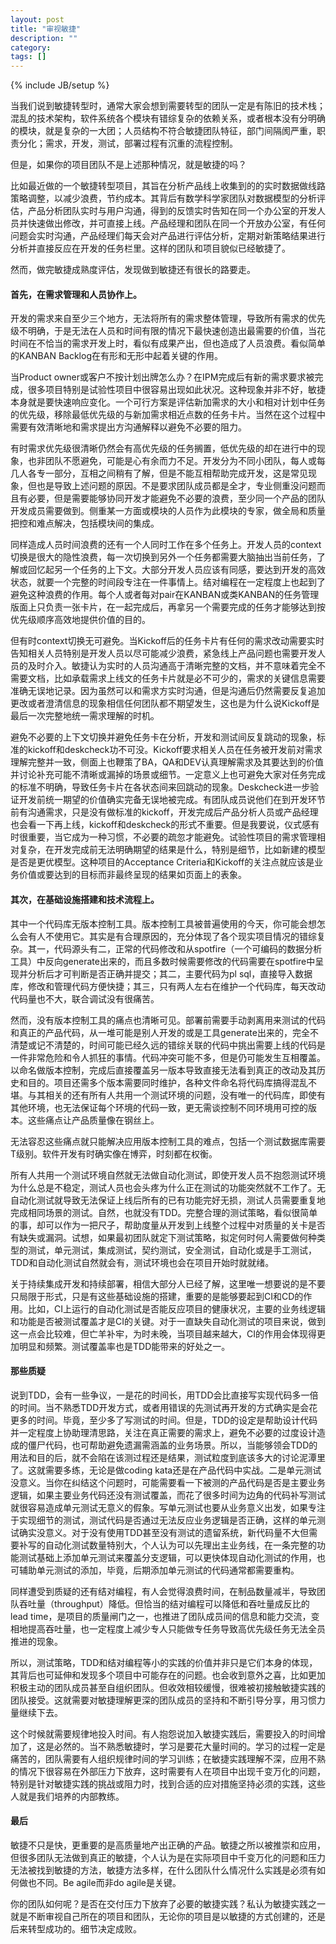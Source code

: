 ```yaml
---
layout: post
title: "审视敏捷"
description: ""
category: 
tags: []
---
```

{% include JB/setup %}

当我们说到敏捷转型时，通常大家会想到需要转型的团队一定是有陈旧的技术栈；混乱的技术架构，软件系统各个模块有错综复杂的依赖关系，或者根本没有分明确的模块，就是复杂的一大团；人员结构不符合敏捷团队特征，部门间隔阂严重，职责分化；需求，开发，测试，部署过程有沉重的流程控制。

但是，如果你的项目团队不是上述那种情况，就是敏捷的吗？

比如最近做的一个敏捷转型项目，其旨在分析产品线上收集到的的实时数据做线路策略调整，以减少浪费，节约成本。其背后有数学科学家团队对数据模型的分析评估，产品分析团队实时与用户沟通，得到的反馈实时告知在同一个办公室的开发人员并快速做出修改，并可直接上线。产品经理和团队在同一个开放办公室，有任何问题会实时沟通，产品经理们每天会对产品进行评估分析，定期对新策略结果进行分析并直接反应在开发的任务栏里。这样的团队和项目貌似已经敏捷了。

然而，做完敏捷成熟度评估，发现做到敏捷还有很长的路要走。

#### **首先，在需求管理和人员协作上。**

开发的需求来自至少三个地方，无法将所有的需求整体管理，导致所有需求的优先级不明确，于是无法在人员和时间有限的情况下最快速创造出最需要的价值，当花时间在不恰当的需求开发上时，看似有成果产出，但也造成了人员浪费。看似简单的KANBAN Backlog在有形和无形中起着关键的作用。

当Product owner或客户不按计划出牌怎么办？在IPM完成后有新的需求要求被完成，很多项目特别是试验性项目中很容易出现如此状况。这种现象并非不好，敏捷本身就是要快速响应变化。一个可行方案是评估新加需求的大小和相对计划中任务的优先级，移除最低优先级的与新加需求相近点数的任务卡片。当然在这个过程中需要有效清晰地和需求提出方沟通解释以避免不必要的阻力。

有时需求优先级很清晰仍然会有高优先级的任务搁置，低优先级的却在进行中的现象，也非团队不愿避免，可能是心有余而力不足。开发分为不同小团队，每人或每几人各专一部分，互相之间稍有了解，但是不能互相帮助完成开发，这是常见现象，但也是导致上述问题的原因。不是要求团队成员都是全才，专业侧重没问题而且有必要，但是需要能够协同开发才能避免不必要的浪费，至少同一个产品的团队开发成员需要做到。侧重某一方面或模块的人员作为此模块的专家，做全局和质量把控和难点解决，包括模块间的集成。

同样造成人员时间浪费的还有一个人同时工作在多个任务上。开发人员的context切换是很大的隐性浪费，每一次切换到另外一个任务都需要大脑抽出当前任务，了解或回忆起另一个任务的上下文。大部分开发人员应该有同感，要达到开发的高效状态，就要一个完整的时间段专注在一件事情上。结对编程在一定程度上也起到了避免这种浪费的作用。每个人或者每对pair在KANBAN或类KANBAN的任务管理版面上只负责一张卡片，在一起完成后，再拿另一个需要完成的任务才能够达到按优先级顺序高效地提供价值的目的。

但有时context切换无可避免。当Kickoff后的任务卡片有任何的需求改动需要实时告知相关人员特别是开发人员以尽可能减少浪费，紧急线上产品问题也需要开发人员的及时介入。敏捷认为实时的人员沟通高于清晰完整的文档，并不意味着完全不需要文档，比如承载需求上线文的任务卡片就是必不可少的，需求的关键信息需要准确无误地记录。因为虽然可以和需求方实时沟通，但是沟通后仍然需要反复追加更改或者澄清信息的现象相信任何团队都不期望发生，这也是为什么说Kickoff是最后一次完整地统一需求理解的时机。

避免不必要的上下文切换并避免任务卡在分析，开发和测试间反复跳动的现象，标准的kickoff和deskcheck功不可没。Kickoff要求相关人员在任务被开发前对需求理解完整并一致，侧面上也鞭策了BA，QA和DEV认真理解需求及其要达到的价值并讨论补充可能不清晰或漏掉的场景或细节。一定意义上也可避免大家对任务完成的标准不明确，导致任务卡片在各状态间来回跳动的现象。Deskcheck进一步验证开发前统一期望的价值确实完备无误地被完成。有团队成员说他们在到开发环节前有沟通需求，只是没有做标准的kickoff，开发完成后产品分析人员或产品经理也会看一下再上线，kickoff和deskcheck的形式不重要。但是我要说，仪式感有时很重要，当它成为一种习惯，不必要的疏忽才能避免。试验性项目的需求管理相对复杂，在开发完成前无法明确期望的结果是什么，特别是细节，比如新建的模型是否是更优模型。这种项目的Acceptance Criteria和Kickoff的关注点就应该是业务价值或要达到的目标而非最终呈现的结果如页面上的表象。

#### **其次，在基础设施搭建和技术流程上。**

其中一个代码库无版本控制工具。版本控制工具被普遍使用的今天，你可能会想怎么会有人不使用它。其实是有合理原因的，充分体现了各个现实项目情况的错综复杂。其一，代码源头有二，正常的代码修改和从spotfire（一个可编码的数据分析工具）中反向generate出来的，而且多数时候需要修改的代码需要在spotfire中呈现并分析后才可判断是否正确并提交；其二，主要代码为pl sql，直接导入数据库，修改和管理代码方便快捷；其三，只有两人左右在维护一个代码库，每天改动代码量也不大，联合调试没有很痛苦。 

然而，没有版本控制工具的痛点也清晰可见。部署前需要手动剥离用来测试的代码和真正的产品代码，从一堆可能是别人开发的或是工具generate出来的，完全不清楚或记不清楚的，时间可能已经久远的错综关联的代码中挑出需要上线的代码是一件非常危险和令人抓狂的事情。代码冲突可能不多，但是仍可能发生互相覆盖。以命名做版本控制，完成后直接覆盖另一版本导致直接无法看到真正的改动及其历史和目的。项目还需多个版本需要同时维护，各种文件命名将代码库搞得混乱不堪。与其相关的还有所有人共用一个测试环境的问题，没有唯一的代码库，即使有其他环境，也无法保证每个环境的代码一致，更无需谈控制不同环境用可控的版本。这些痛点让产品质量像在钢丝上。

无法容忍这些痛点就只能解决应用版本控制工具的难点，包括一个测试数据库需要T级别。软件开发有时确实像在博弈，时刻都在权衡。

所有人共用一个测试环境自然就无法做自动化测试，即使开发人员不抱怨测试环境为什么总是不稳定，测试人员也会头疼为什么正在测试的功能突然就不工作了。无自动化测试就导致无法保证上线后所有的已有功能完好无损，测试人员需要重复地完成相同场景的测试。自然，也就没有TDD。完整合理的测试策略，看似很简单的事，却可以作为一把尺子，帮助度量从开发到上线整个过程中对质量的关卡是否有缺失或漏洞。试想，如果最初团队就定下测试策略，拟定何时何人需要做何种类型的测试，单元测试，集成测试，契约测试，安全测试，自动化或是手工测试，TDD和自动化测试自然就会有，测试环境也会在项目开始时就就绪。

关于持续集成开发和持续部署，相信大部分人已经了解，这里唯一想要说的是不要只局限于形式，只是有这些基础设施的搭建，重要的是能够要起到CI和CD的作用。比如，CI上运行的自动化测试是否能反应项目的健康状况，主要的业务线逻辑和功能是否被测试覆盖才是CI的关键。对于一直缺失自动化测试的项目来说，做到这一点会比较难，但亡羊补牢，为时未晚，当项目越来越大，CI的作用会体现得更加明显和频繁。测试覆盖率也是TDD能带来的好处之一。

#### **那些质疑**

说到TDD，会有一些争议，一是花的时间长，用TDD会比直接写实现代码多一倍的时间。当不熟悉TDD开发方式，或者用错误的先测试再开发的方式确实是会花更多的时间。毕竟，至少多了写测试的时间。但是，TDD的设定是帮助设计代码并一定程度上协助理清思路，关注在真正需要的需求上，避免不必要的过度设计造成的僵尸代码，也可帮助避免遗漏需涵盖的业务场景。所以，当能够领会TDD的用法和目的后，就不会陷在该测过程还是结果，测试粒度到底该多大的讨论泥潭里了。这就需要多练，无论是做coding kata还是在产品代码中实战。二是单元测试没意义。当你在纠结这个问题时，可能需要看一下被测的产品代码是否是主要业务逻辑，如果主要业务代码还没有测试覆盖，而花了很多时间为边角的代码补写测试就很容易造成单元测试无意义的假象。写单元测试也要从业务意义出发，如果专注于实现细节的测试，测试代码是否通过无法反应业务逻辑是否正确，这样的单元测试确实没意义。对于没有使用TDD甚至没有测试的遗留系统，新代码量不大但需要补写的自动化测试数量特别大，个人认为可以先理出主业务线，在一条完整的功能测试基础上添加单元测试来覆盖分支逻辑，可以更快体现自动化测试的作用，也可辅助单元测试的添加，毕竟，后期添加单元测试的代码通常都需要重构。

同样遭受到质疑的还有结对编程，有人会觉得浪费时间，在制品数量减半，导致团队吞吐量（throughput）降低。但恰当的结对编程可以降低和吞吐量成反比的lead time，是项目的质量闸门之一，也推进了团队成员间的信息和能力交流，变相地提高吞吐量，也一定程度上减少专人只能做专任务导致高优先级任务无法全员推进的现象。

所以，测试策略，TDD和结对编程等小的实践的价值并非只是它们本身的体现，其背后也可延伸和发现多个项目中可能存在的问题。也会收到意外之喜，比如更加积极主动的团队成员甚至自组织团队。但收效相较缓慢，很难被初接触敏捷实践的团队接受。这就需要对敏捷理解更深的团队成员的坚持和不断引导分享，用习惯力量继续下去。

这个时候就需要规律地投入时间。有人抱怨说加入敏捷实践后，需要投入的时间增加了，这是必然的。当不熟悉敏捷时，学习是要花大量时间的。学习的过程一定是痛苦的，团队需要有人组织规律时间的学习训练；在敏捷实践理解不深，应用不熟的情况下很容易在外部压力下放弃，这时需要有人在项目中出现千变万化的问题，特别是针对敏捷实践的挑战或阻力时，找到合适的应对措施坚持必须的实践，这些人就是我们培养的内部教练。

#### **最后**

敏捷不只是快，更重要的是高质量地产出正确的产品。敏捷之所以被推崇和应用，但很多团队无法做到真正的敏捷，个人认为是在实际项目中千变万化的问题和压力无法被找到敏捷的方法，敏捷方法多样，在什么团队什么情况什么实践是必须有如何做也不同。Be agile而非do agile是关键。

你的团队如何呢？是否在交付压力下放弃了必要的敏捷实践？私认为敏捷实践之一就是不断审视自己所在的项目和团队，无论你的项目是以敏捷的方式创建的，还是后来转型成功的。细节决定成败。

